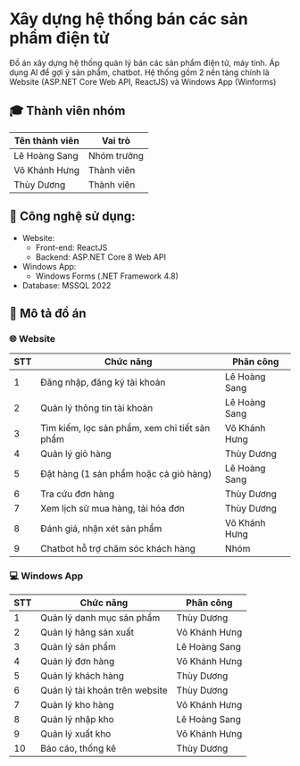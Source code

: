 # Xây dựng hệ thống bán các sản phẩm điện tử
Đồ án xây dựng hệ thống quản lý bán các sản phẩm điện tử, máy tính. Áp dụng AI để gợi ý sản phẩm, chatbot. Hệ thống gồm 2 nền tảng chính là Website (ASP.NET Core Web API, ReactJS) và Windows App (Winforms)

## :mortar_board: Thành viên nhóm
|Tên thành viên| Vai trò |
|--|--|
| Lê Hoàng Sang | Nhóm trưởng |
| Võ Khánh Hưng | Thành viên |
| Thùy Dương | Thành viên |

## :stars: Công nghệ sử dụng:
 - Website:
	 - Front-end: ReactJS
	 - Backend: ASP.NET Core 8 Web API
- Windows App:
	- Windows Forms (.NET Framework 4.8)
- Database: MSSQL 2022

## :page_with_curl: Mô tả đồ án
### :globe_with_meridians: Website
| STT | Chức năng |  Phân công |
| -- | -- | -- |
| 1 | Đăng nhập, đăng ký tài khoản | Lê Hoàng Sang |
| 2 | Quản lý thông tin tài khoản | Lê Hoàng Sang |
| 3 | Tìm kiếm, lọc sản phẩm, xem chi tiết sản phẩm | Võ Khánh Hưng |
| 4 | Quản lý giỏ hàng | Thùy Dương  |
| 5 | Đặt hàng (1 sản phẩm hoặc cả giỏ hàng) | Lê Hoàng Sang |
| 6 | Tra cứu đơn hàng | Thùy Dương  |
| 7 | Xem lịch sử mua hàng, tải hóa đơn | Thùy Dương  |
| 8 | Đánh giá, nhận xét sản phẩm | Võ Khánh Hưng |
| 9 | Chatbot hỗ trợ chăm sóc khách hàng | Nhóm |

### :computer: Windows App
| STT | Chức năng |  Phân công |
| -- | -- | -- |
| 1 | Quản lý danh mục sản phẩm | Thùy Dương  |
| 2 | Quản lý hãng sản xuất | Võ Khánh Hưng |
| 3 | Quản lý sản phẩm | Lê Hoàng Sang |
| 4 | Quản lý đơn hàng | Võ Khánh Hưng |
| 5 | Quản lý khách hàng | Thùy Dương  |
| 6 | Quản lý tài khoản trên website | Thùy Dương  |
| 7 | Quản lý kho hàng | Võ Khánh Hưng |
| 8 | Quản lý nhập kho | Lê Hoàng Sang |
| 9 | Quản lý xuất kho | Võ Khánh Hưng |
| 10 | Báo cáo, thống kê | Thùy Dương  |
